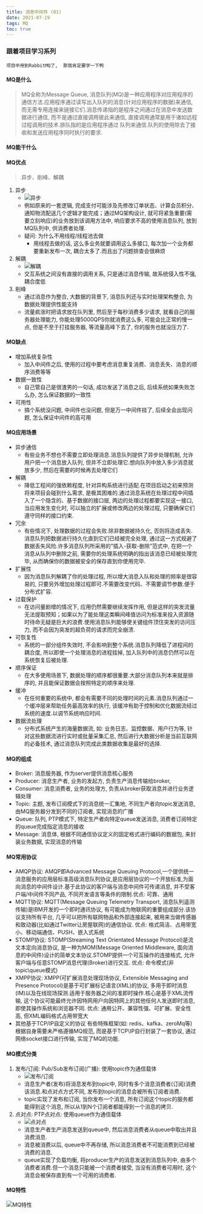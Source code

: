 ```yaml
---
title: 消息中间件 (01)
date: 2021-07-19
tags: MQ
toc: true
---
```


### 跟着项目学习系列
    项目中用到RabbitMQ了,  那我肯定要学一下鸭

<!-- more -->


#### MQ是什么
> MQ全称为Message Queue, 消息队列(MQ)是一种应用程序对应用程序的通信方法.应用程序通过读写出入队列的消息(针对应用程序的数据)来通信, 而无需专用连接来链接它们.消息传递指的是程序之间通过在消息中发送数据进行通信, 而不是通过直接调用彼此来通信, 直接调用通常是用于诸如远程过程调用的技术.排队指的是应用程序通过 队列来通信.队列的使用除去了接收和发送应用程序同时执行的要求.

#### MQ能干什么

#### MQ优点
> 异步、削峰、解耦
1. 异步
    * ![异步](/img/20210719_1.png)
    * 例如原来的一套逻辑, 完成支付可能涉及先修改订单状态、计算会员积分、通知物流配送几个逻辑才能完成；通过MQ架构设计, 就可将紧急重要(需要立刻响应)的业务放到该调用方法中, 响应要求不高的使用消息队列, 放到MQ队列中, 供消费者处理.
    * 疑问: 为什么不用线程/线程池去做
        * 用线程去做的话, 这么多业务就要调用这么多接口, 每次加一个业务都要重新发布一次, 耦合太多了.而且出了问题排查会很麻烦
2. 解耦
    * ![解耦](/img/20210719_2.png)
    * 交互系统之间没有直接的调用关系, 只是通过消息传输, 故系统侵入性不强, 耦合度低
3. 削峰
    * 通过消息作为整合, 大数据的背景下, 消息队列还与实时处理架构整合, 为数据处理提供性能支持
    * 流量疯涨时把请求放在队列里,  然后至于每秒消费多少请求, 就看自己的服务器处理能力, 你能处理5000QPS你就消费这么多, 可能会比正常的慢一点, 但是不至于打挂服务器, 等流量高峰下去了, 你的服务也就没压力了.

#### MQ缺点
- 增加系统复杂性
    * 加入中间件之后, 使用的过程中要考虑消息重复消费、消息丢失、消息的顺序消费等等
- 数据一致性
    * 自己管自己是很渣男的一句话, 成功发送了消息之后, 后续系统如果失败怎么办, 怎么保证数据的一致性
- 可用性
    * 搞个系统没问题, 中间件也没问题, 但是万一中间件挂了, 后续全会出现问题, 怎么保证中间件的高可用

#### MQ应用场景
- 异步通信
    * 有些业务不想也不需要立即处理消息.消息队列提供了异步处理机制, 允许用户把一个消息放入队列, 但并不立即处理它.想向队列中放入多少消息就放多少, 然后在需要的时候再去处理它们
- 解耦
    * 降低工程间的强依赖程度, 针对异构系统进行适配.在项目启动之初来预测将来项目会碰到什么需求, 是极其困难的.通过消息系统在处理过程中间插入了一个隐含的、基于数据的接口层, 两边的处理过程都要实现这一接口, 当应用发生变化时, 可以独立的扩展或修改两边的处理过程, 只要确保它们遵守同样的接口约束.
- 冗余
    * 有些情况下, 处理数据的过程会失败.除非数据被持久化, 否则将造成丢失.消息队列把数据进行持久化直到它们已经被完全处理, 通过这一方式规避了数据丢失风险.许多消息队列所采用的”插入-获取-删除”范式中, 在把一个消息从队列中删除之前, 需要你的处理系统明确的指出该消息已经被处理完毕, 从而确保你的数据被安全的保存直到你使用完毕.
- 扩展性
    * 因为消息队列解耦了你的处理过程, 所以增大消息入队和处理的频率是很容易的, 只要另外增加处理过程即可.不需要改变代码、不需要调节参数.便于分布式扩容.
- 过载保护
    * 在访问量剧增的情况下, 应用仍然需要继续发挥作用, 但是这样的突发流量无法提取预知；如果以为了能处理这类瞬间峰值访问为标准来投入资源随时待命无疑是巨大的浪费.使用消息队列能够使关键组件顶住突发的访问压力, 而不会因为突发的超负荷的请求而完全崩溃.
- 可恢复性
    * 系统的一部分组件失效时, 不会影响到整个系统.消息队列降低了进程间的耦合度, 所以即使一个处理消息的进程挂掉, 加入队列中的消息仍然可以在系统恢复后被处理.
- 顺序保证
    * 在大多使用场景下, 数据处理的顺序都很重要.大部分消息队列本来就是排序的, 并且能保证数据会按照特定的顺序来处理.
- 缓冲
    * 在任何重要的系统中, 都会有需要不同的处理时间的元素.消息队列通过一个缓冲层来帮助任务最高效率的执行, 该缓冲有助于控制和优化数据流经过系统的速度.以调节系统响应时间.
- 数据流处理
    * 分布式系统产生的海量数据流, 如: 业务日志、监控数据、用户行为等, 针对这些数据流进行实时或批量采集汇总, 然后进行大数据分析是当前互联网的必备技术, 通过消息队列完成此类数据收集是最好的选择.

#### MQ的组成
- Broker: 消息服务器, 作为server提供消息核心服务
- Producer: 消息生产者, 业务的发起方, 负责生产消息传输给broker, 
- Consumer: 消息消费者, 业务的处理方, 负责从broker获取消息并进行业务逻辑处理
- Topic: 主题, 发布订阅模式下的消息统一汇集地, 不同生产者向topic发送消息, 由MQ服务器分发到不同的订阅者, 实现消息的广播
- Queue: 队列, PTP模式下, 特定生产者向特定queue发送消息, 消费者订阅特定的queue完成指定消息的接收
- Message: 消息体, 根据不同通信协议定义的固定格式进行编码的数据包, 来封装业务数据, 实现消息的传输

####  MQ常用协议
- AMQP协议: AMQP即Advanced Message Queuing Protocol,一个提供统一消息服务的应用层标准高级消息队列协议,是应用层协议的一个开放标准,为面向消息的中间件设计.基于此协议的客户端与消息中间件可传递消息, 并不受客户端/中间件不同产品, 不同开发语言等条件的限制.优点: 可靠、通用
- MQTT协议: MQTT(Message Queuing Telemetry Transport, 消息队列遥测传输)是IBM开发的一个即时通讯协议, 有可能成为物联网的重要组成部分.该协议支持所有平台, 几乎可以把所有联网物品和外部连接起来, 被用来当做传感器和致动器(比如通过Twitter让房屋联网)的通信协议. 优点: 格式简洁、占用带宽小、移动端通信、PUSH、嵌入式系统
- STOMP协议: STOMP(Streaming Text Orientated Message Protocol)是流文本定向消息协议, 是一种为MOM(Message Oriented Middleware, 面向消息的中间件)设计的简单文本协议.STOMP提供一个可互操作的连接格式, 允许客户端与任意STOMP消息代理(Broker)进行交互. 优点: 命令模式(非topic\queue模式)
- XMPP协议: XMPP(可扩展消息处理现场协议, Extensible Messaging and Presence Protocol)是基于可扩展标记语言(XML)的协议, 多用于即时消息(IM)以及在线现场探测.适用于服务器之间的准即时操作.核心是基于XML流传输, 这个协议可能最终允许因特网用户向因特网上的其他任何人发送即时消息, 即使其操作系统和浏览器不同. 优点: 通用公开、兼容性强、可扩展、安全性高, 但XML编码格式占用带宽大
- 其他基于TCP/IP自定义的协议 有些特殊框架(如: redis、kafka、zeroMq等)根据自身需要未严格遵循MQ规范, 而是基于TCP\IP自行封装了一套协议, 通过网络socket接口进行传输, 实现了MQ的功能.

#### MQ模式分类
1. 发布/订阅: Pub/Sub发布订阅(广播): 使用topic作为通信载体
    * ![发布/订阅](/img/20210719_3.png)
    * 消息生产者(发布)将消息发布到topic中, 同时有多个消息消费者(订阅)消费该消息.和点对点方式不同, 发布到topic的消息会被所有订阅者消费.
    * topic实现了发布和订阅, 当你发布一个消息, 所有订阅这个topic的服务都能得到这个消息, 所以从1到N个订阅者都能得到一个消息的拷贝.
2. 点对点: PTP点对点: 使用queue作为通信载体
    * ![点对点](/img/20210719_4.png)
    * 消息生产者生产消息发送到queue中, 然后消息消费者从queue中取出并且消费消息. 
    * 消息被消费以后, queue中不再存储, 所以消息消费者不可能消费到已经被消费的消息.
    * queue实现了负载均衡, 将producer生产的消息发送到消息队列中, 由多个消费者消费.但一个消息只能被一个消费者接受, 当没有消费者可用时, 这个消息会被保存直到有一个可用的消费者. 

#### MQ特性
![MQ特性](/img/20210719_5.png)


